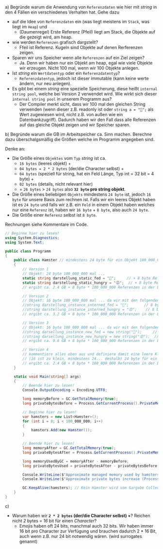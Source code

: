 ﻿a) Begründe warum die Anwendung von ``Referenzdaten`` wie hier mit *string* in den 4 Fällen ein verschiedenes Verhalten hat. Gehe dazu 
* auf die Idee von ``Referenzdaten`` ein (was liegt meistens im ``Stack``, was liegt im ``Heap``) und 
    * (Daumenregel) Erste Referenz (Pfeil) liegt am Stack, die Objekte auf die gezeigt wird, am heap.
* wie werden ``Referenzen`` grafisch dargstellt? 
    * Ffeil ist Referenz. Kugeln sind Objekte auf denen Rerferenzen zeigen.
* Sparen wir uns Speicher wenn alle ``Referenzen`` auf ein Ziel zeigen? 
    * Ja. Denn wir haben nur ein Objekt am heap, egal wie viele Objekte wir erzeugen. Nicht 100 mal, wenn wir 100 Objekte anlegen.
* Ist *string* ein ``Wertdatentyp`` oder ein ``Referenzdatentyp``? 
    * ``Referenzdatentyp``, jedoch ist dieser immutable (kann keine werte ändern, nur neu anlegen).
* Es gibt bei einem *string* eine spezielle Speicherung, diese heißt ``internal string pool``, welche bei Version 2 verwendet wird. Wie wirkt sich dieser ``internal string pool`` in unserem Programm aus?
    * Der Compiler merkt sicht, dass wir 100 mal den gleichen String verwenden (wenn dieser z.B. readonly ist oder ``string a = "🐹";`` als Wert zugewiesen wird, nicht z.B. von außen wie ein Datenbankzugriff). Dadurch haben wir den Fall dass alle Referenzen auf das gleiche Objekt zeigen und wir Speicher sparen.

b) Begründe warum die GB im Arbeitspeicher ca. Sinn machen. Berechne dazu überschalgsmäßig die Größen welche im Programm angegeben sind.

Denke an:
* Die Größe eines ``Objektes`` vom ``Typ`` *string* ist ca. 
    * ``16 bytes`` (leeres objekt) + 
    * ``04 bytes = 2 * 2 bytes`` (der/die Character selbst) + 
    * ``04 bytes`` (speziell für string, hat ein Feld Länge, Typ int = 32 bit = 4 byte) + 
    * ``02 bytes`` (details, nicht relevant hier) 
    * = ``26 bytes`` > ``24 bytes`` also **``32 byte`` pro string objekt**. 
* Die Größe eines beliebigen ``Objekts`` mindestens ``24 byte`` ist, jedoch ``16 byte`` für unsere Basis zum rechnen ist. Falls wir ein leeres Objekt haben ist es ``24 byte`` und falls wir z.B. ein ``Feld`` in einem Objekt haben welches nur eine ``Referenz`` ist, haben wir ``16 byte`` + ``8 byte``, also auch ``24 byte``.
* Die Größe einer ``Referenz`` selbst ist ``8 byte``.

Rechnungen siehe Kommentare im Code.

```csharp
// Beginne hier zu lesen!
using System.Diagnostics;
using System.Text;

public class Programm
{
    public class Hamster // mindestens 24 byte für ein Objekt 100_000_000 mal
    {
        // Version 1
        // Objekt: 24 byte 100_000_000 mal ...
        static string darstellung_static_fed = "🐹";     // + 8 byte Referenz auf string ein mal + 32 byte string ein mal
        static string darstellung_static_hungry = "😡";  // + 8 byte Referenz auf string ein mal + 32 byte string ein mal
        // ergibt ca. 2.4 GB + 8 byte * 100_000_000 Referenzen in der Liste = 3.2 GB

        // Version 2
        // Objekt: 16 byte 100_000_000 mal ... da wir mit den folgenden referenezn über 24 Byte pro Objekt kommen.
        //string darstellung_instance_interned_fed = "🐹";       // 8 byte Referenz auf string 100_000_000 mal + 32 byte string ein mal
        //string darstellung_instance_interned_hungry = "😡";    // 8 byte refernez auf string 100_000_000 mal + 32 byte string ein mal
        // ergibt ca. 3.2 GB + 8 byte * 100_000_000 Referenzen in der Liste = 4.0 GB

        // Version 3
        // Objekt: 16 byte 100_000_000 mal ... da wir mit den folgenden referenezn über 24 Byte pro Objekt kommen.
        //string darsellung_instance_new_fed = new string("🐹");     // 8 byte refernez 100_000_000 auf string mal + 32 byte für string im heap 100_000_000 mal
        //string darsellung_instance_new_hungry = new string("😡");  // 8 byte refernez 100_000_000 auf string mal + 32 byte für string im heap 100_000_000 mal
        // ergibt ca. 9.6 GB + 8 byte * 100_000_000 Referenzen in der Liste = 10.4 GB

        // Version 4
        // kommentiere alles oben aus und definiere damit eine leere Klasse. 
        // (16 ist zu klein, mindestens 24... deshalb) 24 byte für ein Objekt 100_000_000 mal
        // ergibt ca. 2.4 GB + 8 byte * 100_000_000 Referenzen in der Liste = 3.2 GB
    }

    static void Main(string[] args)
    {
        // Beende hier zu lesen!
        Console.OutputEncoding = Encoding.UTF8;

        long memoryBefore = GC.GetTotalMemory(true);
        long privateBytesBefore = Process.GetCurrentProcess().PrivateMemorySize64;

        // Beginne hier zu lesen!
        var hamsters = new List<Hamster>();
        for (int i = 0; i < 100_000_000; i++)
        {
            hamsters.Add(new Hamster());
        }

        // Beende hier zu lesen!
        long memoryAfter = GC.GetTotalMemory(true);
        long privateBytesAfter = Process.GetCurrentProcess().PrivateMemorySize64;

        long memoryUsedByGC = memoryAfter - memoryBefore;
        long privateBytesUsed = privateBytesAfter - privateBytesBefore;

        Console.WriteLine($"Approximate managed memory used by hamsters and list (GC.GetTotalMemory): {memoryUsedByGC / (1024.0 * 1024.0):F2} MB");
        Console.WriteLine($"Approximate private bytes increase (Process): {privateBytesUsed / (1024.0 * 1024.0):F2} MB");

        GC.KeepAlive(hamsters); // Kein Hamster wird vom Gargabe Collector entfernt! Tierschutz++; :)
    }
}
```

c) 
* Warum haben wir **``2 * 2 bytes`` (der/die Character selbst) +**? Reichen nicht *2* bytes = *16* bit für einen *Character*?
    * Emojis haben oft 24 bits, manchmal auch 32 bits. Wir haben immer 16 bit pro Character zur Verfügung und brauchen dadurch 2 * 16 Bit, auch wenn z.B. nur 24 bit notwendig wären. (wird surrogates genannt)